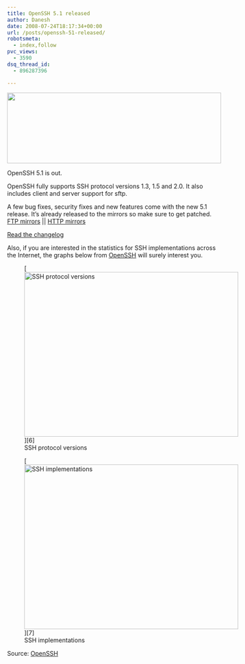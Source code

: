 ```yaml
---
title: OpenSSH 5.1 released
author: Danesh
date: 2008-07-24T18:17:34+00:00
url: /posts/openssh-51-released/
robotsmeta:
  - index,follow
pvc_views:
  - 3590
dsq_thread_id:
  - 896287396

---
```

[<img loading="lazy" class="alignnone size-medium wp-image-717" title="openssh" src="/wp-content/uploads/2008/07/openssh-500x165.gif" alt="" width="500" height="165" srcset="/wp-content/uploads/2008/07/openssh-500x165.gif 500w, /wp-content/uploads/2008/07/openssh.gif 578w" sizes="(max-width: 500px) 100vw, 500px" />][1]

OpenSSH 5.1 is out.

OpenSSH fully supports SSH protocol versions 1.3, 1.5 and 2.0. It also includes client and server support for sftp.

A few bug fixes, security fixes and new features come with the new 5.1 release. It&#8217;s already released to the mirrors so make sure to get patched. [FTP mirrors][2] || [HTTP mirrors][3]

[Read the changelog][4]

<!--more-->

Also, if you are interested in the statistics for SSH implementations across the Internet, the graphs below from [OpenSSH][5] will surely interest you.

<figure id="attachment_716" aria-describedby="caption-attachment-716" style="width: 500px" class="wp-caption alignnone">[<img loading="lazy" class="size-medium wp-image-716" title="internet-versions-small" src="/wp-content/uploads/2008/07/internet-versions-small-500x385.png" alt="SSH protocol versions" width="500" height="385" srcset="/wp-content/uploads/2008/07/internet-versions-small-500x385.png 500w, /wp-content/uploads/2008/07/internet-versions-small.png 578w" sizes="(max-width: 500px) 100vw, 500px" />][6]<figcaption id="caption-attachment-716" class="wp-caption-text">SSH protocol versions</figcaption></figure>

<figure id="attachment_715" aria-describedby="caption-attachment-715" style="width: 500px" class="wp-caption alignnone">[<img loading="lazy" class="size-medium wp-image-715" title="internet-type-small" src="/wp-content/uploads/2008/07/internet-type-small-500x385.png" alt="SSH implementations" width="500" height="385" srcset="/wp-content/uploads/2008/07/internet-type-small-500x385.png 500w, /wp-content/uploads/2008/07/internet-type-small.png 578w" sizes="(max-width: 500px) 100vw, 500px" />][7]<figcaption id="caption-attachment-715" class="wp-caption-text">SSH implementations</figcaption></figure>

Source: [OpenSSH][8]

 [1]: /wp-content/uploads/2008/07/openssh.gif
 [2]: http://www.openssh.com/portable.html#ftp
 [3]: http://www.openssh.com/portable.html#http
 [4]: http://www.openssh.com/txt/release-5.1
 [5]: http://www.openssh.com/usage/
 [6]: http://www.openssh.com/usage/graphs/internet-versions.png
 [7]: http://www.openssh.com/usage/graphs/internet-type.png
 [8]: http://www.openssh.com/